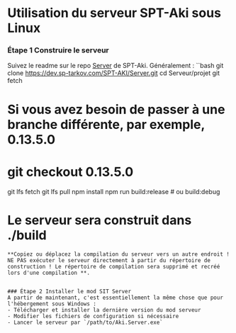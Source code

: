 # Utilisation du serveur SPT-Aki sous Linux


### Étape 1 Construire le serveur
Suivez le readme sur le repo [Server](https://dev.sp-tarkov.com/SPT-AKI/Server) de SPT-Aki. Généralement :
``bash
git clone https://dev.sp-tarkov.com/SPT-AKI/Server.git
cd Serveur/projet
git fetch
# Si vous avez besoin de passer à une branche différente, par exemple, 0.13.5.0
# git checkout 0.13.5.0
git lfs fetch
git lfs pull
npm install
npm run build:release # ou build:debug
# Le serveur sera construit dans ./build
```
**Copiez ou déplacez la compilation du serveur vers un autre endroit ! NE PAS exécuter le serveur directement à partir du répertoire de construction ! Le répertoire de compilation sera supprimé et recréé lors d'une compilation **.


### Étape 2 Installer le mod SIT Server
A partir de maintenant, c'est essentiellement la même chose que pour l'hébergement sous Windows :
- Télécharger et installer la dernière version du mod serveur
- Modifier les fichiers de configuration si nécessaire
- Lancer le serveur par `/path/to/Aki.Server.exe`